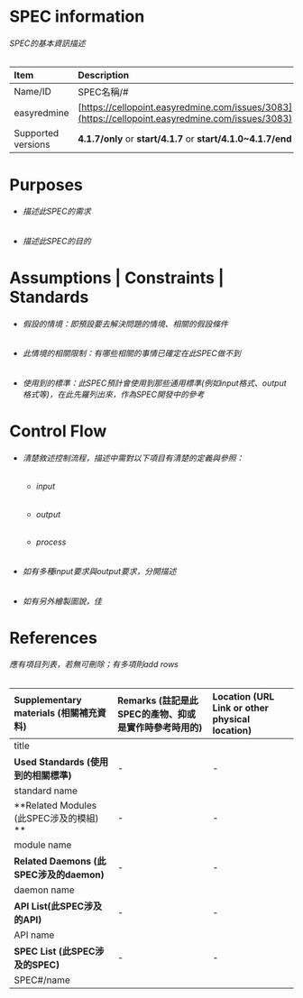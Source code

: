 # SPEC information

###### SPEC的基本資訊描述

| Item | Description |
| :--- | :--- |
| Name/ID | SPEC名稱/\# |
| easyredmine | [https://cellopoint.easyredmine.com/issues/3083](https://cellopoint.easyredmine.com/issues/3083) |
| Supported versions | **4.1.7/only** or **start/4.1.7** or **start/4.1.0~4.1.7/end** |

# Purposes

* ###### 描述此SPEC的需求
* ###### 描述此SPEC的目的

# Assumptions \| Constraints \| Standards

* ###### 假設的情境：即預設要去解決問題的情境、相關的假設條件
* ###### 此情境的相關限制：有哪些相關的事情已確定在此SPEC做不到
* ###### 使用到的標準：此SPEC預計會使用到那些通用標準\(例如input格式、output格式等\)，在此先羅列出來，作為SPEC開發中的參考

# Control Flow

* ###### 清楚敘述控制流程，描述中需對以下項目有清楚的定義與參照：

  * ###### input
  * ###### output
  * ###### process
* ###### 如有多種input要求與output要求，分開描述
* ###### 如有另外繪製圖說，佳

# References

###### 應有項目列表，若無可刪除；有多項則add rows

| **Supplementary materials \(相關補充資料\)** | **Remarks \(註記是此SPEC的產物、抑或是實作時參考時用的\)** | **Location \(URL Link or other physical location\)** |
| :--- | :--- | :--- |
| title |  |  |
| **Used Standards \(使用到的相關標準\)** | - | - |
| standard name |  |  |
| **Related Modules \(此SPEC涉及的模組\) ** | - | - |
| module name |  |  |
| **Related Daemons \(此SPEC涉及的daemon\)** | - | - |
| daemon name |  |  |
| **API List\(此SPEC涉及的API\)** | - | - |
| API name |  |  |
| **SPEC List \(此SPEC涉及的SPEC\)** | - | - |
| SPEC\#/name |  |  |



